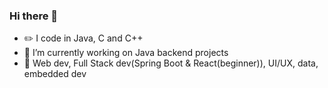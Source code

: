 ### Hi there 👋

<!--
**sahilsudo/sahilsudo** is a ✨ _special_ ✨ repository because its `README.md` (this file) appears on your GitHub profile.

Here are some ideas to get you started:

-->
 - :pencil2: I code in Java, C and C++
 - 🔭  I’m currently working on Java backend projects
 - :pushpin:  Web dev, Full Stack dev(Spring Boot & React(beginner)), UI/UX, data, embedded dev
 




